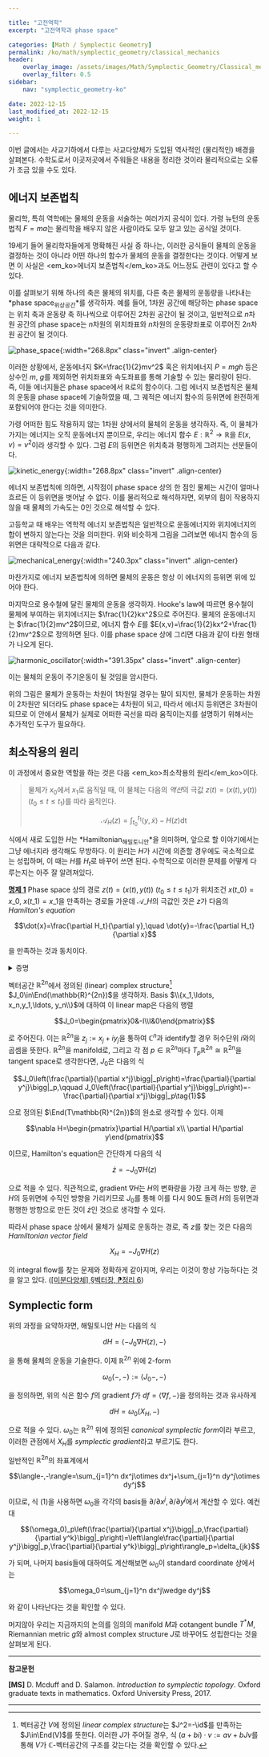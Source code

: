 ```yaml
---

title: "고전역학"
excerpt: "고전역학과 phase space"

categories: [Math / Symplectic Geometry]
permalink: /ko/math/symplectic_geometry/classical_mechanics
header:
    overlay_image: /assets/images/Math/Symplectic_Geometry/Classical_mechanics.png
    overlay_filter: 0.5
sidebar: 
    nav: "symplectic_geometry-ko"

date: 2022-12-15
last_modified_at: 2022-12-15
weight: 1

---
```


이번 글에서는 사교기하에서 다루는 사교다양체가 도입된 역사적인 (물리적인) 배경을 살펴본다. 수학도로서 이곳저곳에서 주워들은 내용을 정리한 것이라 물리적으로는 오류가 조금 있을 수도 있다.

## 에너지 보존법칙

물리학, 특히 역학에는 물체의 운동을 서술하는 여러가지 공식이 있다. 가령 뉴턴의 운동법칙 $F=ma$는 물리학을 배우지 않은 사람이라도 모두 알고 있는 공식일 것이다. 

19세기 들어 물리학자들에게 명확해진 사실 중 하나는, 이러한 공식들이 물체의 운동을 결정하는 것이 아니라 어떤 하나의 함수가 물체의 운동을 결정한다는 것이다. 어떻게 보면 이 사실은 <em_ko>에너지 보존법칙</em_ko>과도 어느정도 관련이 있다고 할 수 있다. 

이를 살펴보기 위해 하나의 축은 물체의 위치를, 다른 축은 물체의 운동량을 나타내는 *phase space<sub>위상공간</sub>*를 생각하자.  예를 들어, 1차원 공간에 해당하는 phase space는 위치 축과 운동량 축 하나씩으로 이루어진 2차원 공간이 될 것이고, 일반적으로 $n$차원 공간의 phase space는 $n$차원의 위치좌표와 $n$차원의 운동량좌표로 이루어진 $2n$차원 공간이 될 것이다.

![phase_space](/assets/images/Math/Symplectic_Geometry/Classical_mechanics-1.png){:width="268.8px" class="invert" .align-center}

이러한 상황에서, 운동에너지 $K=\frac{1}{2}mv^2$ 혹은 위치에너지 $P=mgh$ 등은 상수인 $m$, $g$를 제외하면 위치좌표와 속도좌표를 통해 기술할 수 있는 물리량이 된다. 즉, 이들 에너지들은 phase space에서 $\mathbb{R}$로의 함수이다. 그럼 에너지 보존법칙은 물체의 운동을 phase space에 기술하였을 때, 그 궤적은 에너지 함수의 등위면에 완전하게 포함되어야 한다는 것을 의미한다. 

가령 어떠한 힘도 작용하지 않는 1차원 상에서의 물체의 운동을 생각하자. 즉, 이 물체가 가지는 에너지는 오직 운동에너지 뿐이므로, 우리는 에너지 함수 $E:\mathbb{R}^2\rightarrow\mathbb{R}$을 $E(x,v)=v^2$이라 생각할 수 있다. 그럼 $E$의 등위면은 위치축과 평행하게 그려지는 선분들이다.

![kinetic_energy](/assets/images/Math/Symplectic_Geometry/Classical_mechanics-2.png){:width="268.8px" class="invert" .align-center}

에너지 보존법칙에 의하면, 시작점이 phase space 상의 한 점인 물체는 시간이 얼마나 흐르든 이 등위면을 벗어날 수 없다. 이를 물리적으로 해석하자면, 외부의 힘이 작용하지 않을 때 물체의 가속도는 0인 것으로 해석할 수 있다.

고등학교 때 배우는 역학적 에너지 보존법칙은 일반적으로 운동에너지와 위치에너지의 합이 변하지 않는다는 것을 의미한다. 위와 비슷하게 그림을 그려보면 에너지 함수의 등위면은 대략적으로 다음과 같다.

![mechanical_energy](/assets/images/Math/Symplectic_Geometry/Classical_mechanics-3.png){:width="240.3px" class="invert" .align-center}

마찬가지로 에너지 보존법칙에 의하면 물체의 운동은 항상 이 에너지의 등위면 위에 있어야 한다.

마지막으로 용수철에 달린 물체의 운동을 생각하자. Hooke's law에 따르면 용수철이 물체에 부여하는 위치에너지는 $\frac{1}{2}kx^2$으로 주어진다. 물체의 운동에너지는 $\frac{1}{2}mv^2$이므로, 에너지 함수 $E$를 $E(x,v)=\frac{1}{2}kx^2+\frac{1}{2}mv^2$으로 정의하면 된다. 이를 phase space 상에 그리면 다음과 같이 타원 형태가 나오게 된다.

![harmonic_oscillator](/assets/images/Math/Symplectic_Geometry/Classical_mechanics-4.png){:width="391.35px" class="invert" .align-center}

이는 물체의 운동이 주기운동이 될 것임을 암시한다.

위의 그림은 물체가 운동하는 차원이 1차원일 경우는 말이 되지만, 물체가 운동하는 차원이 2차원만 되더라도 phase space는 4차원이 되고, 따라서 에너지 등위면은 3차원이 되므로 이 안에서 물체가 실제로 어떠한 곡선을 따라 움직이는지를 설명하기 위해서는 추가적인 도구가 필요하다. 

## 최소작용의 원리

이 과정에서 중요한 역할을 하는 것은 다음 <em_ko>최소작용의 원리</em_ko>이다.

> 물체가 $x_0$에서 $x_1$로 움직일 때, 이 물체는 다음의 *액션*의 극값 $z(t)=(x(t),y(t))$ ($t_0\leq t\leq t_1$)를 따라 움직인다.
> 
> $$\mathcal{A}_H(z)=\int_{t_0}^{t_1}\langle y,\dot{x}\rangle-H(z)\mathop{dt}$$

식에서 새로 도입한 $H$는 *Hamiltonian<sub>해밀토니안</sub>*을 의미하며, 앞으로 할 이야기에서는 그냥 에너지라 생각해도 무방하다. 이 원리는 $H$가 시간에 의존할 경우에도 국소적으로는 성립하며, 이 때는 $H$를 $H_t$로 바꾸어 쓰면 된다. 수학적으로 이러한 문제를 어떻게 다루는지는 아주 잘 알려져있다.

<div class="proposition" markdown="1">

<ins id="prop1">**명제 1**</ins> Phase space 상의 경로 $z(t)=(x(t),y(t))$ ($t_0\leq t\leq t_1$)가 위치조건 $x(t\_0)=x\_0$, $x(t\_1)=x\_1$을 만족하는 경로들 가운데 $\mathcal{A}\_H$의 극값인 것은 $z$가 다음의 *Hamilton's equation*

$$\dot{x}=\frac{\partial H_t}{\partial y},\quad \dot{y}=-\frac{\partial H_t}{\partial x}$$

을 만족하는 것과 동치이다. 

</div>
<details class="proof" markdown="1">
<summary>증명</summary>

이를 증명하기 위해, 위치조건 $x_s(t\_0)=x\_0$, $x_s(t\_1)=x\_1$을 만족하는 경로들의 1-parameter family $(z\_s)=(x_s,y_s)$가 주어졌다 하고, $z_0=z$라 하자. 그럼

$$\begin{aligned}\frac{\partial}{\partial s}\bigg|_{s=0}\mathcal{A}_H(z_s)&=\frac{\partial}{\partial s}\bigg|_{s=0}\int_{t_0}^{t_1}\langle y_s,\dot{x}_s\rangle-H_t(x_s,y_s)\mathop{dt}\\&=\int_{t_0}^{t_1}\frac{\partial}{\partial s}\bigg|_{s=0}\left(\langle y_s,\dot{x}_s\rangle-H_t(x_s,y_s)\right)\mathop{dt}\\&=\int_{t_0}^{t_1}\bigl\langle\partial_s y_s|_0,\dot{x}\bigr\rangle+\bigl\langle y,\partial_s\dot{x}|_0\bigr\rangle-\bigl\langle\partial_sx_s|_0,\partial_x H_t\bigr\rangle-\bigl\langle\partial_sy_s|_0,\partial_yH_t\bigr\rangle\mathop{dt}\end{aligned}$$

이다. 이제 부분적분

$$\int_{t_0}^{t_1}\langle y,\partial_s\dot{x}_s|_0\rangle\mathop{dt}=\bigl[\langle y,\partial_sx_s|_0\rangle\bigr]_{t_0}^{t_1}-\int_{t_0}^{t_1}\langle\dot{y},\partial_sx_s|_0\rangle\mathop{dt}$$

을 생각하면, 우변의 첫째 항은 위치조건 $x_s(t\_0)=x\_0$, $x_s(t\_1)=x\_1$으로부터 $0$이 된다. 이를 앞선 식에 대입한 후 정리하면,

$$\frac{\partial}{\partial s}\bigg|_{s=0}\mathcal{A}_H(z)=\int_{t_0}^{t_1}\langle\partial_sy_s|_0,\dot{x}-\partial_yH_t\rangle\mathop{dt}-\int_{t_0}^{t_1}\langle\partial_sx_s|_0,\dot{y}+\partial_xH_t\rangle\mathop{dt}$$

이고, $\partial_sx_s\|_0$과 $\partial_sy_s\|_0$은 임의로 변할 수 있으므로 $z$가 $\mathcal{A}_H$의 극값이 되는 것은 두 식

$$\dot{x}-\partial_yH_t=0,\qquad\dot{y}+\partial_xH_t=0$$

이 성립하는 것과 동치이다.

</details>

벡터공간 $\mathbb{R}^{2n}$에서 정의된 (linear) complex structure[^1] $J_0\in\End(\mathbb{R}^{2n})$을 생각하자. Basis $\\{x_1,\ldots, x_n,y_1,\ldots, y_n\\}$에 대하여 이 linear map은 다음의 행렬

$$J_0=\begin{pmatrix}0&-I\\I&0\end{pmatrix}$$

로 주어진다. 이는 $\mathbb{R}^{2n}$을 $z_j:=x_j+iy_j$을 통하여 $\mathbb{C}^n$과 identify할 경우 허수단위 $i$와의 곱셈을 뜻한다. $\mathbb{R}^{2n}$을 manifold로, 그리고 각 점 $p\in\mathbb{R}^{2n}$마다 $T_p\mathbb{R}^{2n}\cong\mathbb{R}^{2n}$을 tangent space로 생각한다면, $J_0$은 다음의 식

$$J_0\left(\frac{\partial}{\partial x^j}\bigg|_p\right)=\frac{\partial}{\partial y^j}\bigg|_p,\qquad J_0\left(\frac{\partial}{\partial y^j}\bigg|_p\right)=-\frac{\partial}{\partial x^j}\bigg|_p\tag{1}$$

으로 정의된 $\End(T\mathbb{R}^{2n})$의 원소로 생각할 수 있다. 이제 

$$\nabla H=\begin{pmatrix}\partial H/\partial x\\ \partial H/\partial y\end{pmatrix}$$

이므로, Hamilton's equation은 간단하게 다음의 식

$$\dot{z}=-J_0\nabla H(z)$$

으로 적을 수 있다. 직관적으로, gradient $\nabla H$는 $H$의 변화량을 가장 크게 하는 방향, 곧 $H$의 등위면에 수직인 방향을 가리키므로 $J_0$를 통해 이를 다시 90도 돌려 $H$의 등위면과 평행한 방향으로 만든 것이 $\dot{z}$인 것으로 생각할 수 있다. 

따라서 phase space 상에서 물체가 실제로 운동하는 경로, 즉 $z$를 찾는 것은 다음의 *Hamiltonian vector field*

$$X_H=-J_0\nabla H(z)$$

의 integral flow를 찾는 문제와 정확하게 같아지며, 우리는 이것이 항상 가능하다는 것을 알고 있다. ([\[미분다양체\] §벡터장, ⁋정리 6](/ko/math/manifold/vector_fields#thm6))

## Symplectic form

위의 과정을 요약하자면, 해밀토니안 $H$는 다음의 식

$$dH=\langle-J_0\nabla H(z), -\rangle$$

을 통해 물체의 운동을 기술한다. 이제 $\mathbb{R}^{2n}$ 위에 $2$-form

$$\omega_0(-,-):=\langle J_0-, -\rangle$$

을 정의하면, 위의 식은 함수 $f$의 gradient $f$가 $df=\langle \nabla f,-\rangle$을 정의하는 것과 유사하게

$$dH=\omega_0(X_H, -)$$

으로 적을 수 있다. $\omega_0$는 $\mathbb{R}^{2n}$ 위에 정의된 *canonical symplectic form*이라 부르고, 이러한 관점에서 $X_H$를 *symplectic gradient*라고 부르기도 한다. 

일반적인 $\mathbb{R}^{2n}$의 좌표계에서 

$$\langle-,-\rangle=\sum_{j=1}^n dx^j\otimes dx^j+\sum_{j=1}^n dy^j\otimes dy^j$$

이므로, 식 (1)을 사용하면 $\omega_0$을 각각의 basis들 $\partial/\partial x^j,\partial/\partial y^j$에서 계산할 수 있다. 예컨대

$$(\omega_0)_p\left(\frac{\partial}{\partial x^j}\bigg|_p,\frac{\partial}{\partial y^k}\bigg|_p\right)=\left\langle\frac{\partial}{\partial y^j}\bigg|_p,\frac{\partial}{\partial y^k}\bigg|_p\right\rangle_p=\delta_{jk}$$

가 되며, 나머지 basis들에 대하여도 계산해보면 $\omega_0$이 standard coordinate 상에서는

$$\omega_0=\sum_{j=1}^n dx^j\wedge dy^j$$

와 같이 나타난다는 것을 확인할 수 있다. 

머지않아 우리는 지금까지의 논의를 임의의 manifold $M$과 cotangent bundle $T^\ast M$, Riemannian metric $g$와 almost complex structure $J$로 바꾸어도 성립한다는 것을 살펴보게 된다. 

---

**참고문헌**

**[MS]** D. Mcduff and D. Salamon. *Introduction to symplectic topology*. Oxford graduate texts in mathematics. Oxford University Press, 2017.

---

[^1]: 벡터공간 $V$에 정의된 *linear complex structure*는 $J^2=-\id$를 만족하는 $J\in\End(V)$를 뜻한다. 이러한 $J$가 주어질 경우, 식 $(a+bi)\cdot v:=av+bJv$를 통해 $V$가 $\mathbb{C}$-벡터공간의 구조를 갖는다는 것을 확인할 수 있다. 